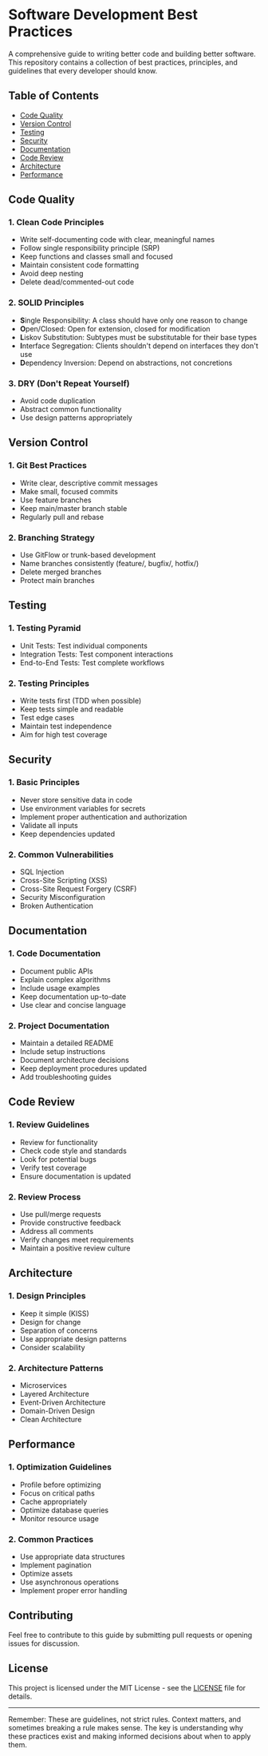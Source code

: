 # Software Development Best Practices

A comprehensive guide to writing better code and building better software. This repository contains a collection of best practices, principles, and guidelines that every developer should know.

## Table of Contents
- [Code Quality](#code-quality)
- [Version Control](#version-control)
- [Testing](#testing)
- [Security](#security)
- [Documentation](#documentation)
- [Code Review](#code-review)
- [Architecture](#architecture)
- [Performance](#performance)

## Code Quality

### 1. Clean Code Principles
- Write self-documenting code with clear, meaningful names
- Follow single responsibility principle (SRP)
- Keep functions and classes small and focused
- Maintain consistent code formatting
- Avoid deep nesting
- Delete dead/commented-out code

### 2. SOLID Principles
- **S**ingle Responsibility: A class should have only one reason to change
- **O**pen/Closed: Open for extension, closed for modification
- **L**iskov Substitution: Subtypes must be substitutable for their base types
- **I**nterface Segregation: Clients shouldn't depend on interfaces they don't use
- **D**ependency Inversion: Depend on abstractions, not concretions

### 3. DRY (Don't Repeat Yourself)
- Avoid code duplication
- Abstract common functionality
- Use design patterns appropriately

## Version Control

### 1. Git Best Practices
- Write clear, descriptive commit messages
- Make small, focused commits
- Use feature branches
- Keep main/master branch stable
- Regularly pull and rebase

### 2. Branching Strategy
- Use GitFlow or trunk-based development
- Name branches consistently (feature/, bugfix/, hotfix/)
- Delete merged branches
- Protect main branches

## Testing

### 1. Testing Pyramid
- Unit Tests: Test individual components
- Integration Tests: Test component interactions
- End-to-End Tests: Test complete workflows

### 2. Testing Principles
- Write tests first (TDD when possible)
- Keep tests simple and readable
- Test edge cases
- Maintain test independence
- Aim for high test coverage

## Security

### 1. Basic Principles
- Never store sensitive data in code
- Use environment variables for secrets
- Implement proper authentication and authorization
- Validate all inputs
- Keep dependencies updated

### 2. Common Vulnerabilities
- SQL Injection
- Cross-Site Scripting (XSS)
- Cross-Site Request Forgery (CSRF)
- Security Misconfiguration
- Broken Authentication

## Documentation

### 1. Code Documentation
- Document public APIs
- Explain complex algorithms
- Include usage examples
- Keep documentation up-to-date
- Use clear and concise language

### 2. Project Documentation
- Maintain a detailed README
- Include setup instructions
- Document architecture decisions
- Keep deployment procedures updated
- Add troubleshooting guides

## Code Review

### 1. Review Guidelines
- Review for functionality
- Check code style and standards
- Look for potential bugs
- Verify test coverage
- Ensure documentation is updated

### 2. Review Process
- Use pull/merge requests
- Provide constructive feedback
- Address all comments
- Verify changes meet requirements
- Maintain a positive review culture

## Architecture

### 1. Design Principles
- Keep it simple (KISS)
- Design for change
- Separation of concerns
- Use appropriate design patterns
- Consider scalability

### 2. Architecture Patterns
- Microservices
- Layered Architecture
- Event-Driven Architecture
- Domain-Driven Design
- Clean Architecture

## Performance

### 1. Optimization Guidelines
- Profile before optimizing
- Focus on critical paths
- Cache appropriately
- Optimize database queries
- Monitor resource usage

### 2. Common Practices
- Use appropriate data structures
- Implement pagination
- Optimize assets
- Use asynchronous operations
- Implement proper error handling

## Contributing

Feel free to contribute to this guide by submitting pull requests or opening issues for discussion.

## License

This project is licensed under the MIT License - see the [LICENSE](LICENSE) file for details.

---

Remember: These are guidelines, not strict rules. Context matters, and sometimes breaking a rule makes sense. The key is understanding why these practices exist and making informed decisions about when to apply them.